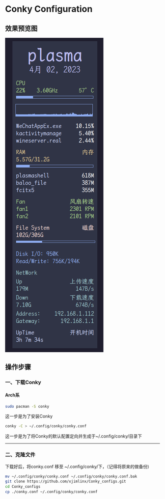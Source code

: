 # Conky Configuration

## 效果预览图

![1680426506445](image/README/1680426506445.png)

## 操作步骤

### 一、下载Conky

#### Arch系

```bash
sudo pacman -S conky
```

这一步是为了安装Conky

```bash
conky -C > ~/.config/conky/conky.conf
```

这一步是为了将Conky的默认配置定向并生成于~/.config/conky/目录下

---

### 二、克隆文件

下载好后，将conky.conf 移至 ~/.config/conky/下，（记得将原来的做备份)

```bash
mv ~/.config/conky/conky.conf ~/.config/conky/conky.conf.bak
git clone https://github.com/xjimlinx/Conky_configs.git
cd Conky_configs
cp ./conky.conf ~/.config/conky/conky.conf
```
